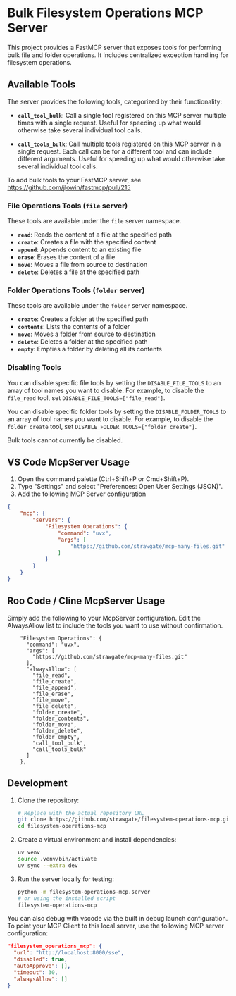 # Bulk Filesystem Operations MCP Server

This project provides a FastMCP server that exposes tools for performing bulk file and folder operations. It includes centralized exception handling for filesystem operations.

## Available Tools

The server provides the following tools, categorized by their functionality:

*   **`call_tool_bulk`**: Call a single tool registered on this MCP server multiple times with a single request. Useful for speeding up what would otherwise take several individual tool calls.

*   **`call_tools_bulk`**: Call multiple tools registered on this MCP server in a single request. Each call can be for a different tool and can include different arguments. Useful for speeding up what would otherwise take several individual tool calls.

To add bulk tools to your FastMCP server, see https://github.com/jlowin/fastmcp/pull/215

### File Operations Tools (`file` server)

These tools are available under the `file` server namespace.

*   **`read`**: Reads the content of a file at the specified path
*   **`create`**: Creates a file with the specified content
*   **`append`**: Appends content to an existing file
*   **`erase`**: Erases the content of a file
*   **`move`**: Moves a file from source to destination
*   **`delete`**: Deletes a file at the specified path

### Folder Operations Tools (`folder` server)

These tools are available under the `folder` server namespace.

*   **`create`**: Creates a folder at the specified path
*   **`contents`**: Lists the contents of a folder
*   **`move`**: Moves a folder from source to destination
*   **`delete`**: Deletes a folder at the specified path
*   **`empty`**: Empties a folder by deleting all its contents

### Disabling Tools
You can disable specific file tools by setting the `DISABLE_FILE_TOOLS` to an array of tool names you want to disable. For example, to disable the `file_read` tool, set `DISABLE_FILE_TOOLS=["file_read"]`.

You can disable specific folder tools by setting the `DISABLE_FOLDER_TOOLS` to an array of tool names you want to disable. For example, to disable the `folder_create` tool, set `DISABLE_FOLDER_TOOLS=["folder_create"]`.

Bulk tools cannot currently be disabled.

## VS Code McpServer Usage
1. Open the command palette (Ctrl+Shift+P or Cmd+Shift+P).
2. Type "Settings" and select "Preferences: Open User Settings (JSON)".
3. Add the following MCP Server configuration

```json
{
    "mcp": {
        "servers": {
            "Filesystem Operations": {
                "command": "uvx",
                "args": [
                    "https://github.com/strawgate/mcp-many-files.git"
                ]
            }
        }
    }
}
```

## Roo Code / Cline McpServer Usage
Simply add the following to your McpServer configuration. Edit the AlwaysAllow list to include the tools you want to use without confirmation.

```
    "Filesystem Operations": {
      "command": "uvx",
      "args": [
        "https://github.com/strawgate/mcp-many-files.git"
      ],
      "alwaysAllow": [
        "file_read",
        "file_create",
        "file_append",
        "file_erase",
        "file_move",
        "file_delete",
        "folder_create",
        "folder_contents",
        "folder_move",
        "folder_delete",
        "folder_empty",
        "call_tool_bulk",
        "call_tools_bulk"
      ]
    },
```

## Development

1.  Clone the repository:
    ```bash
    # Replace with the actual repository URL
    git clone https://github.com/strawgate/filesystem-operations-mcp.git
    cd filesystem-operations-mcp
    ```
2.  Create a virtual environment and install dependencies:
    ```bash
    uv venv
    source .venv/bin/activate
    uv sync --extra dev
    ```
3.  Run the server locally for testing:
    ```bash
    python -m filesystem-operations-mcp.server
    # or using the installed script
    filesystem-operations-mcp
    ```

You can also debug with vscode via the built in debug launch configuration. To point your MCP Client to this local server, use the following MCP server configuration:
```json
"filesystem_operations_mcp": {
  "url": "http://localhost:8000/sse",
  "disabled": true,
  "autoApprove": [],
  "timeout": 30,
  "alwaysAllow": []
}
